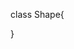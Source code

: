 <!-- <svg xmlns="http://www.w3.org/2000/svg" version="1.1" width="300" height="200">

  <circle cx="150" cy="100" r="80" fill="green"/>

  <text x="150" y="125" font-size="60" text-anchor="middle" fill="white">SVG</text>

</svg> -->

class Shape{
    
}